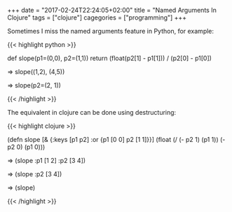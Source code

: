 +++
date = "2017-02-24T22:24:05+02:00"
title = "Named Arguments In Clojure"
tags = ["clojure"]
cagegories = ["programming"]
+++

Sometimes I miss the named arguments feature in Python, for example:

{{< highlight python >}}

def slope(p1=(0,0), p2=(1,1))
  return (float(p2[1] - p1[1])) / (p2[0] - p1[0])
  
=> slope((1,2), (4,5))

=> slope(p2=(2, 1))

{{< /highlight >}}

The equivalent in clojure can be done using destructuring:

{{< highlight clojure >}}

(defn slope
  [& {:keys [p1 p2] :or {p1 [0 0] p2 [1 1]}}]
  (float (/ (- p2 1) (p1 1))
            (- p2 0) (p1 0)))
            
=> (slope :p1 [1 2] :p2 [3 4])

=> (slope :p2 [3 4])

=> (slope)

{{< /highlight >}}
